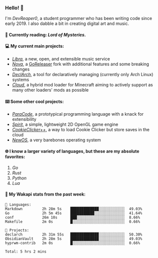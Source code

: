 ### Hello! 👋

I'm _DevReaper0_, a student programmer who has been writing code since early 2019. I also dabble a bit in creating digital art and music.

#### 📖 Currently reading: *Lord of Mysteries*.

#### 💻 My current main projects:

-   _[Libra](https://github.com/LibraMusic)_, a new, open, and extensible music service
-   _[Nova](https://github.com/LibraMusic/Nova)_, a [GoReleaser](https://github.com/goreleaser/goreleaser) fork with additional features and some breaking changes
-   _[DeclArch](https://github.com/DevReaper0/declarch)_, a tool for declaratively managing (currently only Arch Linux) systems
-   _[Cloud](https://github.com/CloudLoaderMC/CloudLoader)_, a hybrid mod loader for Minecraft aiming to actively support as many other loaders' mods as possible

#### ⌨️ Some other cool projects:

-   _[ParaCode](https://github.com/ParaCodeLang/ParaCode)_, a prototypical programming language with a knack for extensibility
-   _[Spirit](https://gitlab.com/DevReaper0/SpiritEngine)_, a simple, lightweight 2D OpenGL game engine
-   _[CookieClicker++](https://github.com/DevReaper0/CookieClickerPlusPlus)_, a way to load Cookie Clicker but store saves in the cloud
-   _[NewOS](https://github.com/DevReaper0/NewOS)_, a very barebones operating system

#### 🌐 I know a larger variety of languages, but these are my absolute favorites:

1. _Go_
2. _Rust_
3. _Python_
4. _Lua_

#### 📡 My Wakapi stats from the past week:

```text
💾 Languages:
Markdown         2h 28m 5s    █████████████░░░░░░░░░░░░  49.03%
Go               2h 5m 45s    ███████████░░░░░░░░░░░░░░  41.64%
conf             26m 10s      ███░░░░░░░░░░░░░░░░░░░░░░  8.66%
Makefile         2m 0s        █░░░░░░░░░░░░░░░░░░░░░░░░  0.66%

💼 Projects:
declarch         2h 31m 55s   █████████████░░░░░░░░░░░░  50.30%
ObsidianVault    2h 28m 5s    █████████████░░░░░░░░░░░░  49.03%
hyprwm-contrib   2m 0s        █░░░░░░░░░░░░░░░░░░░░░░░░  0.66%

Total: 5 hrs 2 mins
```
